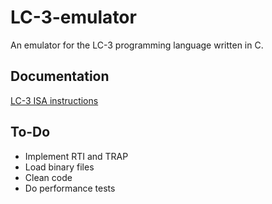 # LC-3-emulator

An emulator for the LC-3 programming language written in C.

## Documentation

[LC-3 ISA instructions](https://github.com/thdoteo/lc-3-emulator/blob/master/docs/lc3-isa.pdf)

## To-Do

- Implement RTI and TRAP
- Load binary files
- Clean code
- Do performance tests